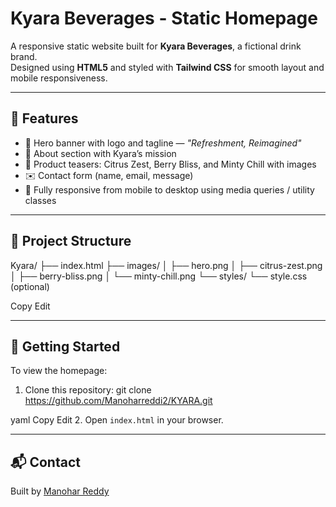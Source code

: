 # Kyara Beverages - Static Homepage

A responsive static website built for **Kyara Beverages**, a fictional drink brand.  
Designed using **HTML5** and styled with **Tailwind CSS** for smooth layout and mobile responsiveness.

---

## 🌟 Features

- 🎯 Hero banner with logo and tagline — *"Refreshment, Reimagined"*
- 📖 About section with Kyara’s mission
- 🍹 Product teasers: Citrus Zest, Berry Bliss, and Minty Chill with images
- ✉️ Contact form (name, email, message)
- 📱 Fully responsive from mobile to desktop using media queries / utility classes

---

## 📂 Project Structure

Kyara/
├── index.html
├── images/
│ ├── hero.png
│ ├── citrus-zest.png
│ ├── berry-bliss.png
│ └── minty-chill.png
└── styles/
└── style.css (optional)



Copy
Edit

---

## 🚀 Getting Started

To view the homepage:

1. Clone this repository:
git clone https://github.com/Manoharreddi2/KYARA.git

yaml
Copy
Edit
2. Open `index.html` in your browser.

---

## 📬 Contact

Built by [Manohar Reddy](https://github.com/Manoharreddi2)
